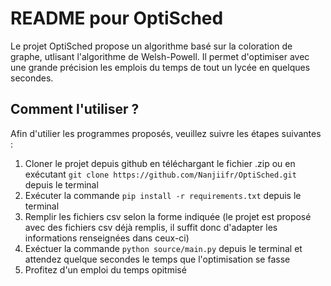 # README pour OptiSched
Le projet OptiSched propose un algorithme basé sur la coloration de graphe, utlisant l'algorithme de Welsh-Powell. Il permet d'optimiser avec une grande précision
les emplois du temps de tout un lycée en quelques secondes. 

## Comment l'utiliser ?
Afin d'utilier les programmes proposés, veuillez suivre les étapes suivantes : 
1. Cloner le projet depuis github en téléchargant le fichier .zip ou en exécutant `git clone https://github.com/Nanjiifr/OptiSched.git` depuis le terminal
2. Exécuter la commande `pip install -r requirements.txt` depuis le terminal
3. Remplir les fichiers csv selon la forme indiquée (le projet est proposé avec des fichiers csv déjà remplis, il suffit donc d'adapter les informations renseignées dans ceux-ci)
4. Exéctuer la commande `python source/main.py` depuis le terminal et attendez quelque secondes le temps que l'optimisation se fasse
5. Profitez d'un emploi du temps opitmisé
